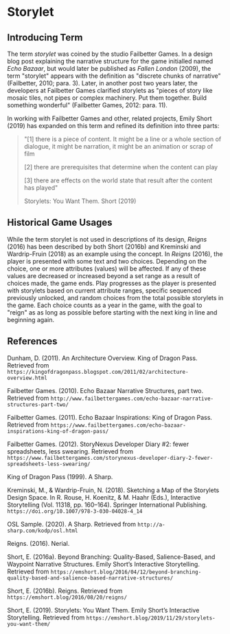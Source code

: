 # Storylet

## Introducing Term

The term *storylet* was coined by the studio Failbetter Games. In a design blog post explaining the narrative structure for the game initialled named *Echo Bazaar*, but would later be published as *Fallen London* (2009), the term "storylet" appears with the definition as "discrete chunks of narrative" (Failbetter, 2010; para. 3). Later, in another post two years later, the developers at Failbetter Games clarified storylets as "pieces of story like mosaic tiles, not pipes or complex machinery. Put them together. Build something wonderful" (Failbetter Games, 2012: para. 11).

In working with Failbetter Games and other, related projects, Emily Short (2019) has expanded on this term and refined its definition into three parts:

>"[1] there is a piece of content. It might be a line or a whole section of dialogue, it might be narration, it might be an animation or scrap of film
>
> [2] there are prerequisites that determine when the content can play
>
> [3] there are effects on the world state that result after the content has played"
>
> Storylets: You Want Them. Short (2019)

## Historical Game Usages

While the term storylet is not used in descriptions of its design, *Reigns* (2016) has been described by both Short (2016b) and Kreminski and Wardrip-Fruin (2018) as an example using the concept. In *Reigns* (2016), the player is presented with some text and two choices. Depending on the choice, one or more attributes (values) will be affected. If any of these values are decreased or increased beyond a set range as a result of choices made, the game ends. Play progresses as the player is presented with storylets based on current attribute ranges, specific sequenced previously unlocked, and random choices from the total possible storylets in the game. Each choice counts as a year in the game, with the goal to "reign" as as long as possible before starting with the next king in line and beginning again.

## References

Dunham, D. (2011). An Architecture Overview. King of Dragon Pass. Retrieved from `https://kingofdragonpass.blogspot.com/2011/02/architecture-overview.html`

Failbetter Games. (2010). Echo Bazaar Narrative Structures, part two. Retrieved from `http://www.failbettergames.com/echo-bazaar-narrative-structures-part-two/`

Failbetter Games. (2011). Echo Bazaar Inspirations: King of Dragon Pass. Retrieved from `https://www.failbettergames.com/echo-bazaar-inspirations-king-of-dragon-pass/`

Failbetter Games. (2012). StoryNexus Developer Diary #2: fewer spreadsheets, less swearing. Retrieved from `https://www.failbettergames.com/storynexus-developer-diary-2-fewer-spreadsheets-less-swearing/`

King of Dragon Pass (1999). A Sharp.

Kreminski, M., & Wardrip-Fruin, N. (2018). Sketching a Map of the Storylets Design Space. In R. Rouse, H. Koenitz, & M. Haahr (Eds.), Interactive Storytelling (Vol. 11318, pp. 160–164). Springer International Publishing. `https://doi.org/10.1007/978-3-030-04028-4_14`

OSL Sample. (2020). A Sharp. Retrieved from `http://a-sharp.com/kodp/osl.html`

Reigns. (2016). Nerial.

Short, E. (2016a). Beyond Branching: Quality-Based, Salience-Based, and Waypoint Narrative Structures. Emily Short’s Interactive Storytelling. Retrieved from `https://emshort.blog/2016/04/12/beyond-branching-quality-based-and-salience-based-narrative-structures/`

Short, E. (2016b). Reigns. Retrieved from `https://emshort.blog/2016/08/20/reigns/`

Short, E. (2019). Storylets: You Want Them. Emily Short’s Interactive Storytelling. Retrieved from `https://emshort.blog/2019/11/29/storylets-you-want-them/`
